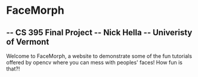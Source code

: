 # FaceMorph 
-- CS 395 Final Project 
-- Nick Hella
-- Univeristy of Vermont
-- 
Welcome to FaceMorph, a website to demonstrate some of the fun tutorials offered by opencv where you can mess with peoples' faces! How fun is that?! 

